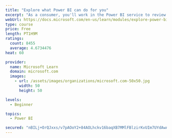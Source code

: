 ```yaml
---
title: "Explore what Power BI can do for you"
excerpt: "As a consumer, you'll work in the Power BI service to review and interact with content that has been shared with you. This module provides the foundational information that you need to work effectively in the Power BI service."
webUrl: https://docs.microsoft.com/en-us/learn/modules/explore-power-bi-service/
type: course
price: Free
length: PT1H9M
ratings:
  count: 8455
  average: 4.6734476
heat: 60

provider:
  name: Microsoft Learn
  domain: microsoft.com
  images:
    - url: /assets/images/organizations/microsoft.com-50x50.jpg
      width: 50
      height: 50

levels:
  - Beginner

topics:
  - Power BI

secured: "nBILj+OrQJxxs/v7pAOoY2+84AOLhckv16baqXB7MMlFBlzirKvUIm7UYdAwAT6s+xVQFyv2RBvmqi8tzfF326sTl+QDLIwOdo01EBVAeB6K4XEjkyNqnINXs8xDnolYjwVrWVmJWTrQR/D/9s9K4HndVOnMu9fDd0/iNqOI6Qvye1LclEyx+PgtMtVAU3+QXYmUjExxmf1O6F3uZSeA5sbzoQwHNhX0z1h2qkyJC0h5Q03A0BQlroIxLm/VEdo1rumkW00aEfZjMu85xhrWlZ1UTnfj2KxOZEGCxE5Und3ouacR3XQndP9s2/STXtLmkbaRswa/4UBmz4Qs2Kh2j5UsVr9m3cMwGv6LrDUmDVt7JWM4asX45bDa0esez8+kqrCcKBMadhKb0oSOWdOyvl9GCH4PkFiledLGnFoeJBg=;h4FRgXkZNBu+6SH8Lyasww=="
---
```


